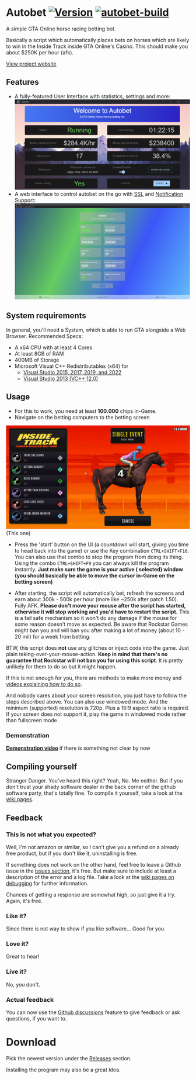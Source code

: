 # Autobet [![Version](https://img.shields.io/github/v/release/markusjx/autobet.svg)](https://github.com/MarkusJx/GTA-Online-Autobet/releases/latest) [![autobet-build](https://github.com/MarkusJx/autobet/workflows/autobet-build/badge.svg)](https://github.com/MarkusJx/autobet/actions?query=workflow%3Aautobet-build)

A simple GTA Online horse racing betting bot.

Basically a script which automatically places bets on horses which are likely to win in the Inside Track inside GTA
Online's Casino. This should make you about $250K per hour (afk).

[View project website](https://markusjx.github.io/autobet/)

## Features

* A fully-featured User Interface with statistics, settings and more:
  ![UI](img/ui.png)
* A web interface to control autobet on the go with [SSL](https://github.com/MarkusJx/autobet/wiki/SSL-Support)
  and [Notification](https://github.com/MarkusJx/autobet/wiki/Notification-Support) Support:
  ![Web UI](img/webui.png)

## System requirements

In general, you'll need a System, which is able to run GTA alongside a Web Browser. Recommended Specs:

* A x64 CPU with at least 4 Cores
* At least 8GB of RAM
* 400MB of Storage
* Microsoft Visual C++ Redistributables (x64) for
    * [Visual Studio 2015, 2017, 2019, and 2022](https://docs.microsoft.com/en-us/cpp/windows/latest-supported-vc-redist?view=msvc-170#visual-studio-2015-2017-2019-and-2022)
    * [Visual Studio 2013 (VC++ 12.0)](https://docs.microsoft.com/en-us/cpp/windows/latest-supported-vc-redist?view=msvc-170#visual-studio-2013-vc-120)

## Usage

* For this to work, you need at least **100.000** chips in-Game.
* Navigate on the betting computers to the betting screen

![This one](img/betting.jpg)
(This one)

* Press the 'start' button on the UI (a countdown will start, giving you time to head back into the game) or use the Key
  combination ```CTRL+SHIFT+F10```. You can also use that combo to stop the program from doing its thing. Using the
  combo ```CTRL+SHIFT+F9``` you can always kill the program instantly. **Just make sure the game is your active (
  selected) window (you should basically be able to move the cursor in-Game on the betting screen)**

* After starting, the script will automatically bet, refresh the screens and earn about 300k - 500k per hour (more like ~250k after patch 1.50). Fully AFK. **Please don't move your mouse after the script has started, otherwise it will stop working and you'd have to restart the script.** This is a fail safe mechanism so it won't do any damage if the mouse for some reason doesn't move as expected. Be aware that Rockstar Games might ban you and will ban you after making a lot of money (about 10 - 20 mil) for a week from betting.

BTW, this script does **not** use any glitches or inject code into the game. Just plain taking-over-your-mouse-action.
**Keep in mind that there's no guarantee that Rockstar will not ban you for using this script**.
It is pretty unlikely for them to do so but it might happen.

If this is not enough for you, there are methods to make more money and [videos explaining how to do so](https://youtu.be/dQw4w9WgXcQ?t=43).

And nobody cares about your screen resolution, you just have to follow the steps described above. You can also use windowed mode. And the minimum (supported) resolution is 720p. Plus a 16:9 aspect ratio is required.
If your screen does not support it, play the game in windowed mode rather than fullscreen mode

### Demonstration

**[Demonstration video](https://youtu.be/dQw4w9WgXcQ)** if there is something not clear by now

## Compiling yourself

Stranger Danger. You've heard this right? Yeah, No. Me neither. But if you don't trust your shady software dealer in the back corner of the github software party, that's totally fine. To compile it yourself, take a look at the [wiki pages](https://github.com/MarkusJx/autobet/wiki/Compiling-(Pre-v1.2.0)).

## Feedback
### This is not what you expected?
Well, I'm not amazon or similar, so I can't give you a refund on a already free product, but if you don't like it, uninstalling is free.

If something does not work on the other hand, feel free to leave a Github issue in the [issues section](https://github.com/MarkusJx/GTA-Online-Autobet/issues), it's free. But make sure to include at least a description of the error and a log file. Take a look at the [wiki pages on debugging](https://github.com/MarkusJx/autobet/wiki/Debugging) for further information.

Chances of getting a response are somewhat high, so just give it a try. Again, it's free.

### Like it?
Since there is not way to show if you like software... Good for you.

### Love it?
Great to hear!

### Live it?
No, you don't.

### Actual feedback
You can now use the [Github discussions](https://github.com/MarkusJx/autobet/discussions) feature to
give feedback or ask questions, if you want to.

# Download

Pick the newest version under the [Releases](https://github.com/MarkusJx/GTA-Online-Autobet/releases/latest) section.

Installing the program may also be a great Idea.
